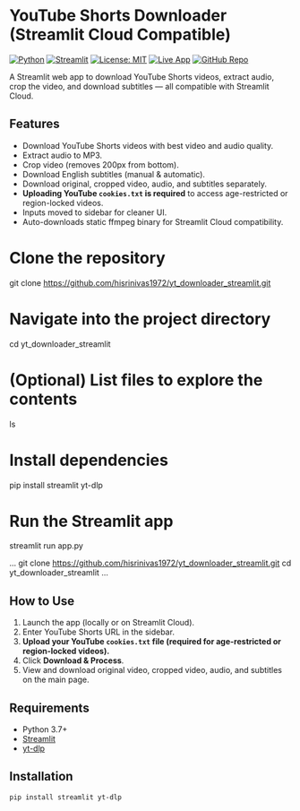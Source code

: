 # YouTube Shorts Downloader (Streamlit Cloud Compatible)

[![Python](https://img.shields.io/badge/python-3.7%2B-blue.svg)](https://www.python.org/)
[![Streamlit](https://img.shields.io/badge/built%20with-Streamlit-orange)](https://streamlit.io/)
[![License: MIT](https://img.shields.io/badge/license-MIT-green.svg)](LICENSE)
[![Live App](https://img.shields.io/badge/launch-app-success)](https://ytdownloaderapp-cetcap87fwtakddr2w2jg9.streamlit.app/)
[![GitHub Repo](https://img.shields.io/badge/view%20on-GitHub-blue)](https://github.com/hisrinivas1972/yt_downloader_streamlit)

A Streamlit web app to download YouTube Shorts videos, extract audio, crop the video, and download subtitles — all compatible with Streamlit Cloud.

## Features

- Download YouTube Shorts videos with best video and audio quality.
- Extract audio to MP3.
- Crop video (removes 200px from bottom).
- Download English subtitles (manual & automatic).
- Download original, cropped video, audio, and subtitles separately.
- **Uploading YouTube `cookies.txt` is required** to access age-restricted or region-locked videos.
- Inputs moved to sidebar for cleaner UI.
- Auto-downloads static ffmpeg binary for Streamlit Cloud compatibility.

# Clone the repository
git clone https://github.com/hisrinivas1972/yt_downloader_streamlit.git

# Navigate into the project directory
cd yt_downloader_streamlit

# (Optional) List files to explore the contents
ls

# Install dependencies
pip install streamlit yt-dlp

# Run the Streamlit app
streamlit run app.py

...
git clone https://github.com/hisrinivas1972/yt_downloader_streamlit.git
cd yt_downloader_streamlit
...

## How to Use

1. Launch the app (locally or on Streamlit Cloud).
2. Enter YouTube Shorts URL in the sidebar.
3. **Upload your YouTube `cookies.txt` file (required for age-restricted or region-locked videos).**
4. Click **Download & Process**.
5. View and download original video, cropped video, audio, and subtitles on the main page.

## Requirements

- Python 3.7+
- [Streamlit](https://streamlit.io/)
- [yt-dlp](https://github.com/yt-dlp/yt-dlp)

## Installation

```bash
pip install streamlit yt-dlp

